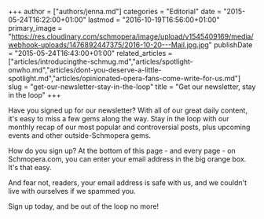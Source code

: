 +++
author = ["authors/jenna.md"]
categories = "Editorial"
date = "2015-05-24T16:22:00+01:00"
lastmod = "2016-10-19T16:56:00+01:00"
primary_image = "https://res.cloudinary.com/schmopera/image/upload/v1545409169/media/webhook-uploads/1476892447375/2016-10-20---Mail.jpg.jpg"
publishDate = "2015-05-24T16:43:00+01:00"
related_articles = ["articles/introducingthe-schmug.md","articles/spotlight-onwho.md","articles/dont-you-deserve-a-little-spotlight.md","articles/opinionated-opera-fans-come-write-for-us.md"]
slug = "get-our-newsletter-stay-in-the-loop"
title = "Get our newsletter, stay in the loop"
+++

Have you signed up for our newsletter? With all of our great daily content, it's easy to miss a few gems along the way. Stay in the loop with our monthly recap of our most popular and controversial posts, plus upcoming events and other outside-Schmopera gems. 

How do you sign up? At the bottom of this page - and every page - on Schmopera.com, you can enter your email address in the big orange box. It's that easy. 

And fear not, readers, your email address is safe with us, and we couldn't live with ourselves if we spammed you.

Sign up today, and be out of the loop no more!
